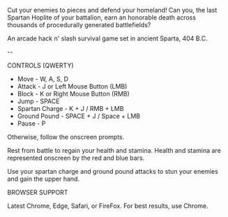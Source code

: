 Cut your enemies to pieces and defend your homeland! Can you, the last Spartan Hoplite of your battalion, earn an honorable death across thousands of procedurally generated battlefields?

An arcade hack n' slash survival game set in ancient Sparta, 404 B.C.

--

CONTROLS (QWERTY)

- Move - W, A, S, D
- Attack - J or Left Mouse Button (LMB)
- Block - K or Right Mouse Button (RMB)
- Jump - SPACE
- Spartan Charge - K + J / RMB + LMB
- Ground Pound - SPACE + J / Space + LMB
- Pause - P

Otherwise, follow the onscreen prompts.

Rest from battle to regain your health and stamina. Health and stamina are represented onscreen by the red and blue bars.

Use your spartan charge and ground pound attacks to stun your enemies and gain the upper hand.

BROWSER SUPPORT

Latest Chrome, Edge, Safari, or FireFox. For best results, use Chrome.